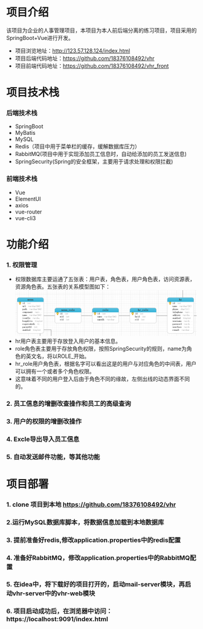 # 项目介绍
该项目为企业的人事管理项目，本项目为本人前后端分离的练习项目，项目采用的SpringBoot+Vue进行开发。
* 项目浏览地址：http://123.57.128.124/index.html
* 项目后端代码地址：https://github.com/18376108492/vhr
* 项目前端代码地址：https://github.com/18376108492/vhr_front
# 项目技术栈
### 后端技术栈
* SpringBoot
* MyBatis
* MySQL
* Redis（项目中用于菜单栏的缓存，缓解数据库压力）
* RabbitMQ(项目中用于实现添加员工信息时，自动给添加的员工发送信息)
* SpringSecurity(Spring的安全框架，主要用于请求处理和权限拦截)
### 前端技术栈
* Vue
* ElementUI
* axios
* vue-router
* vue-cli3
# 功能介绍
### 1. 权限管理
* 权限数据库主要运通了五张表：用户表，角色表，用户角色表，访问资源表，资源角色表。五张表的关系模型图如下：
 ![](https://github.com/18376108492/vhr_front/blob/master/src/assets/Snipaste_2020-01-27_20-59-44.png)
* hr用户表主要用于存放登入用户的基本信息。
* role角色表主要用于存放角色权限，按照SpringSecurity的规则，name为角色的英文名，将以ROLE_开始。
* hr_role用户角色表，根据名字可以看出这是的用户与对应角色的中间表，用户可以拥有一个或者多个角色权限。
* 这意味着不同的用户登入后由于角色不同的缘故，左侧出线的动态界面不同的。
### 2. 员工信息的增删改查操作和员工的高级查询
### 3. 用户的权限的增删改操作
### 4. Excle导出导入员工信息
### 5. 自动发送邮件功能，等其他功能
# 项目部署
### 1. clone 项目到本地 https://github.com/18376108492/vhr
### 2.运行MySQL数据库脚本，将数据信息加载到本地数据库
### 3. 提前准备好redis,修改application.properties中的redis配置
### 4. 准备好RabbitMQ，修改application.properties中的RabbitMQ配置
### 5. 在idea中，将下载好的项目打开的，启动mail-server模块，再启动vhr-server中的vhr-web模块
### 6. 项目启动成功后，在浏览器中访问：https://localhost:9091/index.html
